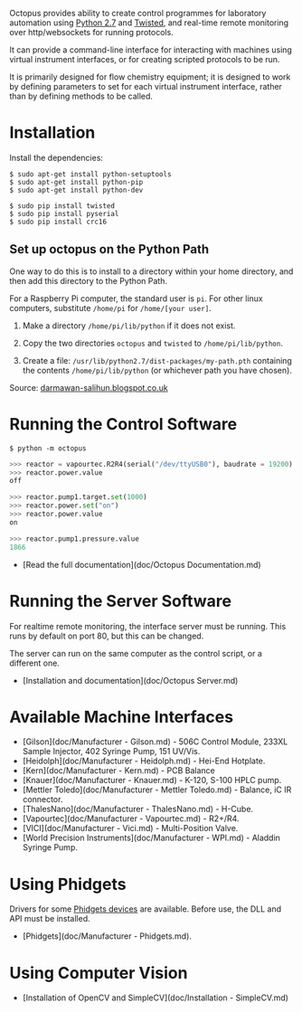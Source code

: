 
Octopus provides ability to create control programmes for laboratory automation
using [Python 2.7](http://www.python.org) and [Twisted](http://www.twistedmatrix.com),
and real-time remote monitoring over http/websockets for running protocols.

It can provide a command-line interface for interacting with machines using
virtual instrument interfaces, or for creating scripted protocols to be run.

It is primarily designed for flow chemistry equipment; it is designed to work by
defining parameters to set for each virtual instrument interface, rather than by
defining methods to be called.


Installation
============

Install the dependencies:

```
$ sudo apt-get install python-setuptools
$ sudo apt-get install python-pip
$ sudo apt-get install python-dev
```

```
$ sudo pip install twisted
$ sudo pip install pyserial
$ sudo pip install crc16
```

Set up octopus on the Python Path
---------------------------------

One way to do this is to install to a directory within your home directory,
and then add this directory to the Python Path.

For a Raspberry Pi computer, the standard user is `pi`. For other linux computers, 
substitute `/home/pi` for `/home/[your user]`.

 1.  Make a directory `/home/pi/lib/python` if it does not exist.

 2.  Copy the two directories `octopus` and `twisted` to `/home/pi/lib/python`.

 3.  Create a file: `/usr/lib/python2.7/dist-packages/my-path.pth`
     containing the contents `/home/pi/lib/python` (or whichever path you have chosen).

Source: [darmawan-salihun.blogspot.co.uk](http://darmawan-salihun.blogspot.co.uk/2012/12/adding-new-path-to-pythonpath.html)


Running the Control Software
============================

```
$ python -m octopus
```

```python
>>> reactor = vapourtec.R2R4(serial("/dev/ttyUSB0"), baudrate = 19200)
>>> reactor.power.value
off

>>> reactor.pump1.target.set(1000)
>>> reactor.power.set("on")
>>> reactor.power.value
on

>>> reactor.pump1.pressure.value
1866
```

 *  [Read the full documentation](doc/Octopus Documentation.md)


Running the Server Software
===========================

For realtime remote monitoring, the interface server must be running.
This runs by default on port 80, but this can be changed.

The server can run on the same computer as the control script, or a 
different one.

 *  [Installation and documentation](doc/Octopus Server.md)


Available Machine Interfaces
============================

 *  [Gilson](doc/Manufacturer - Gilson.md) - 506C Control Module, 
    233XL Sample Injector, 402 Syringe Pump, 151 UV/Vis.
 *  [Heidolph](doc/Manufacturer - Heidolph.md) - Hei-End Hotplate.
 *  [Kern](doc/Manufacturer - Kern.md) - PCB Balance
 *  [Knauer](doc/Manufacturer - Knauer.md) - K-120, S-100 HPLC pump.
 *  [Mettler Toledo](doc/Manufacturer - Mettler Toledo.md) - Balance, iC IR connector.
 *  [ThalesNano](doc/Manufacturer - ThalesNano.md) - H-Cube.
 *  [Vapourtec](doc/Manufacturer - Vapourtec.md) - R2+/R4.
 *  [VICI](doc/Manufacturer - Vici.md) - Multi-Position Valve.
 *  [World Precision Instruments](doc/Manufacturer - WPI.md) - Aladdin Syringe Pump.

Using Phidgets
==============

Drivers for some [Phidgets devices](http://www.phidgets.com) are available. 
Before use, the DLL and API must be installed.

 *  [Phidgets](doc/Manufacturer - Phidgets.md).

Using Computer Vision
=====================

 * [Installation of OpenCV and SimpleCV](doc/Installation - SimpleCV.md)

